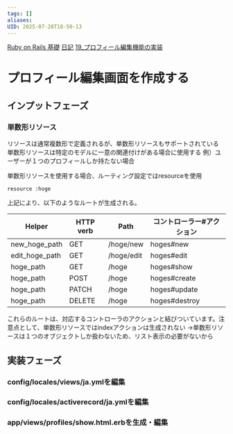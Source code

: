 ```yaml
---
tags: []
aliases: 
UID: 2025-07-28T18-50-13
---
```

[Ruby on Rails 基礎](Ruby%20on%20Rails%20基礎.md)
[日記](日記.md)
[19_プロフィール編集機能の実装](19_プロフィール編集機能の実装.md)

# プロフィール編集画面を作成する
## インプットフェーズ
### 単数形リソース
リソースは通常複数形で定義されるが、単数形リソースもサポートされている
単数形リソースは特定のモデルに一意の関連付けがある場合に使用する
例）ユーザーが１つのプロフィールしか持たない場合

単数形リソースを使用する場合、ルーティング設定ではresourceを使用
```
resource :hoge
```

上記により、以下のようなルートが生成される。

|Helper|HTTP verb|Path|コントローラー#アクション|
|---|---|---|---|
|new_hoge_path|GET|/hoge/new|hoges#new|
|edit_hoge_path|GET|/hoge/edit|hoges#edit|
|hoge_path|GET|/hoge|hoges#show|
|hoge_path|POST|/hoge|hoges#create|
|hoge_path|PATCH|/hoge|hoges#update|
|hoge_path|DELETE|/hoge|hoges#destroy|

これらのルートは、対応するコントローラのアクションと結びついています。注意点として、単数形リソースではindexアクションは生成されない
→単数形リソースは１つのオブジェクトしか扱わないため、リスト表示の必要がないから

## 実装フェーズ

### config/locales/views/ja.ymlを編集
### config/locales/activerecord/ja.ymlを編集

### app/views/profiles/show.html.erbを生成・編集

